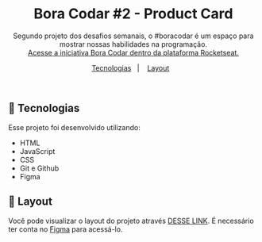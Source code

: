 <h1 align="center"> Bora Codar #2 - Product Card </h1>

<p align="center">
Segundo projeto dos desafios semanais, o #boracodar é um espaço para mostrar nossas habilidades na programação.  <br/>
<a href="https://boracodar.dev">Acesse a iniciativa Bora Codar dentro da plataforma Rocketseat.</a>
</p>

<p align="center">
  <a href="#-tecnologias">Tecnologias</a>&nbsp;&nbsp;&nbsp;|&nbsp;&nbsp;&nbsp;
  <a href="#-layout">Layout</a>&nbsp;&nbsp;&nbsp;
</p>

<br>

## 🚀 Tecnologias

Esse projeto foi desenvolvido utilizando:

- HTML
- JavaScript
- CSS
- Git e Github
- Figma

## 🔖 Layout

Você pode visualizar o layout do projeto através [DESSE LINK](<https://www.figma.com/file/PGD234yNkplbLm5IhMsl01/%23boraCodar---Desafio-2-(Community)?node-id=0%3A1&t=MLAdOT70ovkGb5VD-0>). É necessário ter conta no [Figma](https://figma.com) para acessá-lo.